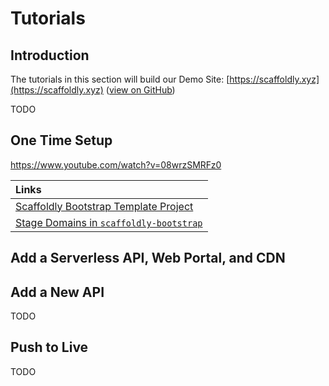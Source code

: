 # Tutorials

## Introduction

The tutorials in this section will build our Demo Site: [https://scaffoldly.xyz](https://scaffoldly.xyz) \([view on GitHub](https://github.com/scaffoldly-demo)\)

TODO

## One Time Setup

https://www.youtube.com/watch?v=08wrzSMRFz0

| Links |
| :--- |
| [Scaffoldly Bootstrap Template Project](https://github.com/scaffoldly/bootstrap-template) |
| [Stage Domains in `scaffoldly-bootstrap`](https://github.com/scaffoldly-demo/scaffoldly-bootstrap/blob/d49ccef3869a0252f24720e86ad4953974f81f87/main.tf#L20-L28) |

## Add a Serverless API, Web Portal, and CDN



## Add a New API

TODO

## Push to Live

TODO

